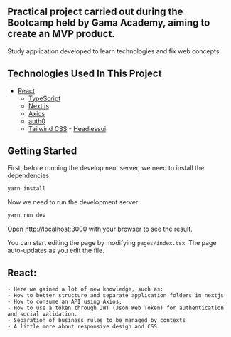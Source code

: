 ## Practical project carried out during the Bootcamp held by Gama Academy, aiming to create an MVP product.

Study application developed to learn technologies and fix web concepts.

## Technologies Used In This Project

- [React](https://www.typescriptlang.org/pt/docs/handbook/react.html)
    - [TypeScript](https://www.typescriptlang.org/)
    - [Next.js](https://nextjs.org/learn/excel/typescript)
    - [Axios](https://axios-http.com)
    - [auth0](https://auth0.com/docs/)
     - [Tailwind CSS](https://tailwindcss.com/)
      -  [Headlessui](https://headlessui.dev/react/listbox)

## Getting Started

First, before running the development server, we need to install the dependencies:

```bash
yarn install
```
Now we need to run the development server:

```bash
yarn run dev
```
Open [http://localhost:3000](http://localhost:3000) with your browser to see the result.

You can start editing the page by modifying `pages/index.tsx`. The page auto-updates as you edit the file.

  ## React:
    - Here we gained a lot of new knowledge, such as:
    - How to better structure and separate application folders in nextjs
    - How to consume an API using Axios;
    - How to use a token through JWT (Json Web Token) for authentication and social validation.
    - Separation of business rules to be managed by contexts
    - A little more about responsive design and CSS.
